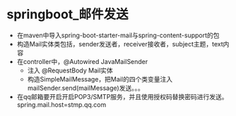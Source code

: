 # springboot_邮件发送
- 在maven中导入spring-boot-starter-mail与spring-content-support的包
- 构造Mail实体类包括，sender发送者，receiver接收者，subject主题，text内容
- 在controller中，@Autowired JavaMailSender
  - 注入 @RequestBody Mail实体
  - 构造SimpleMailMessage，把Mail的四个类变量注入 mailSender.send(mailMessage)发送。。。
- 在qq邮箱要开启开启POP3/SMTP服务，并且使用授权码替换密码进行发送。spring.mail.host=stmp.qq.com
